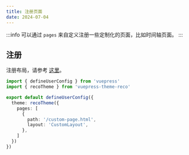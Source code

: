 ```yaml
---
title: 注册页面
date: 2024-07-04
---
```


:::info
可以通过 `pages` 来自定义注册一些定制化的页面，比如时间轴页面。
:::

## 注册

注册布局，请参考 [这里](/docs/guide/register-layouts.html)。

```ts
import { defineUserConfig } from 'vuepress'
import { recoTheme } from 'vuepress-theme-reco'

export default defineUserConfig({
  theme: recoTheme({
    pages: [
      {
        path: '/custom-page.html',
        layout: 'CustomLayout',
      },
    ]
  })
})
```
